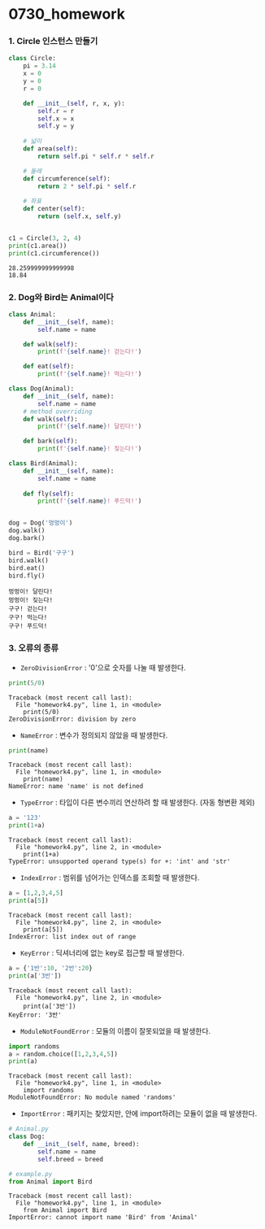 # 0730_homework

### 1.  Circle  인스턴스 만들기

```python
class Circle:
    pi = 3.14
    x = 0
    y = 0
    r = 0

    def __init__(self, r, x, y):
        self.r = r
        self.x = x
        self.y = y
	
    # 넓이
    def area(self):
        return self.pi * self.r * self.r

    # 둘레
    def circumference(self):
        return 2 * self.pi * self.r
	
    # 좌표
    def center(self):
        return (self.x, self.y)


c1 = Circle(3, 2, 4)
print(c1.area())
print(c1.circumference())       
```

```
28.259999999999998
18.84
```







### 2. Dog와 Bird는 Animal이다

```python
class Animal:
    def __init__(self, name):
        self.name = name

    def walk(self):
        print(f'{self.name}! 걷는다!')

    def eat(self):
        print(f'{self.name}! 먹는다!')

class Dog(Animal):
    def __init__(self, name):
        self.name = name
	# method overriding
    def walk(self):
        print(f'{self.name}! 달린다!')    

    def bark(self):
        print(f'{self.name}! 짖는다!')

class Bird(Animal):
    def __init__(self, name):
        self.name = name
    
    def fly(self):
        print(f'{self.name}! 푸드덕!')


dog = Dog('멍멍이')
dog.walk()
dog.bark()

bird = Bird('구구')
bird.walk()
bird.eat()
bird.fly()
```

```
멍멍이! 달린다!
멍멍이! 짖는다!
구구! 걷는다!
구구! 먹는다!
구구! 푸드덕!
```



### 3. 오류의 종류

- `ZeroDivisionError` : '0'으로 숫자를 나눌 때 발생한다.

```python
print(5/0)
```

```
Traceback (most recent call last):
  File "homework4.py", line 1, in <module>
    print(5/0)
ZeroDivisionError: division by zero
```

- `NameError` : 변수가 정의되지 않았을 때 발생한다. 

```python
print(name)
```

```
Traceback (most recent call last):
  File "homework4.py", line 1, in <module>
    print(name)
NameError: name 'name' is not defined
```

- `TypeError` : 타입이 다른 변수끼리 연산하려 할 때 발생한다. (자동 형변환 제외)

```python
a = '123'
print(1+a)
```

```
Traceback (most recent call last):
  File "homework4.py", line 2, in <module>
    print(1+a)
TypeError: unsupported operand type(s) for +: 'int' and 'str'
```

- `IndexError` : 범위를 넘어가는 인덱스를 조회할 때 발생한다.

```python
a = [1,2,3,4,5]
print(a[5])
```

```
Traceback (most recent call last):
  File "homework4.py", line 2, in <module>
    print(a[5])
IndexError: list index out of range
```

- `KeyError` : 딕셔너리에 없는 key로 접근할 때 발생한다.

```python
a = {'1반':10, '2반':20}
print(a['3반'])
```

```
Traceback (most recent call last):
  File "homework4.py", line 2, in <module>
    print(a['3반'])
KeyError: '3반'
```

- `ModuleNotFoundError` : 모듈의 이름이 잘못되었을 때 발생한다.

```python
import randoms
a = random.choice([1,2,3,4,5])
print(a)
```

```
Traceback (most recent call last):
  File "homework4.py", line 1, in <module>
    import randoms
ModuleNotFoundError: No module named 'randoms'
```

- `ImportError` : 패키지는 찾았지만, 안에 import하려는 모듈이 없을 때 발생한다.

```python
# Animal.py
class Dog:
    def __init__(self, name, breed):
        self.name = name
        self.breed = breed

# example.py
from Animal import Bird
```

```
Traceback (most recent call last):
  File "homework4.py", line 1, in <module>
    from Animal import Bird
ImportError: cannot import name 'Bird' from 'Animal'
```













